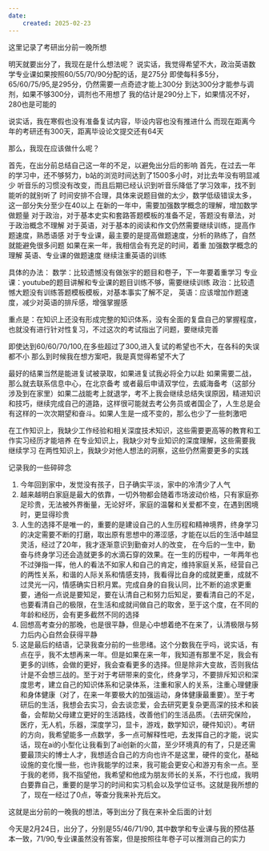 ```yaml
---
date:
    created: 2025-02-23
---
```


这里记录了考研出分前一晚所想

<!-- more -->

明天就要出分了，我现在是什么想法呢？
说实话，我觉得希望不大，政治英语数学专业课如果按照60/55/70/90分配的话，是275分
即使每科多5分，65/60/75/95,是295分，仍然需要一点奇迹才能上300分
到达300分才能参与调剂，如果不够300分，调剂也不用想了
我的估计是290分上下，如果情况不好，280也是可能的

说实话，我在寒假也没有准备复试内容，毕设内容也没有推进什么
而现在距离今年的考研还有300天，距离毕设论文提交还有64天

那么，我现在应该做什么呢？

首先，在出分前总结自己这一年的不足，以避免出分后的影响
首先，在过去一年的学习中，还不够努力，b站的浏览时间达到了1500多小时，对比去年没有明显减少
听音乐的习惯没有改变，而且后期已经认识到听音乐降低了学习效率，找不到能听的就别听了
时间安排不合理，具体来说题目做的太少，数学低级错误太多，这一部分失分至少在40以上
在新的一年中，需要加强数学概念的理解，增加数学做题量
对于政治，对于基本史实和套路答题模板的准备不足，答题没有章法，对于政治概念不理解
对于英语，对于基本的阅读和作文仍然需要继续训练，提高作题速度，熟悉语感
对于专业课，最主要的是提高做题速度，分析的熟练了，自然就能避免很多问题
如果在来一年，我相信会有充足的时间，着重
加强数学概念的理解
英语、专业课的做题速度
继续注重英语的训练

具体的办法：
数学：比较遗憾没有做张宇的题目和卷子，下一年要着重学习
专业课：youtube的题目讲解和专业课的题目训练不够，需要继续训练
政治：比较遗憾大题没有训练答题模板模板，对基本事实了解不足，
英语：应该增加作题速度，减少对英语的排斥感，增强掌握感

重点是：在知识上还没有形成完整的知识体系，没有全面的复盘自己的掌握程度，也就没有进行针对性复习，不过这次的考试指出了问题，要继续完善


即使达到60/60/70/100,在多些超过了300,进入复试的希望也不大，在各科的失误都不小
那么到时候我在想方案吧，我是真觉得希望不大了

最好的结果当然是能进复试被录取，如果进复试我必将全力以赴
如果需要二战，那么就去联系信息中心，在北京备考
或者最后申请双学位，去威海备考（这部分涉及到在家里）如果二战能考上就退学，考不上我会继续总结失误原因，精进知识和技巧，继续完成自己的道路，这样很可能就去考公务员或者国企了，人生总是会有这样的一次次期望和奋斗。如果人生是一成不变的，那么也少了一些刺激吧


在工作知识上，我缺少工作经验和相关深度技术知识，这些需要更高等的教育和工作实习经历才能培养
在专业知识上，我缺少对专业知识的深度理解，这些需要我继续学习
在两性知识上，我缺少对他人想法的洞察，这些仍然需要更多的实践

记录我的一些碎碎念

1. 今年回到家中，发觉没有孩子，日子确实平淡，家中的冷清少了人气
2. 越来越明白家庭是最大的依靠，一切外物都会随着市场波动价格，只有家庭弥足珍贵，无法被外界衡量，无论好坏，家庭的温馨和关爱都不变，在遇到困境时，更显得珍贵
3. 人生的选择不是唯一的，重要的是建设自己的人生历程和精神境界，终身学习的决定需要不断的打磨，取出原有思想中的滞涩感，才能在以后的生活中越显灵活，经过了20年，我才逐渐意识到勤奋对人的改变，
在今后的一生中，勤奋与终身学习还会造就更多的水滴石穿的效果。在一生的历程中，一年两年也不过弹指一挥，他人的看法不如家人和自己的肯定，维持家庭关系，经营自己的两性关系，和谐的人际关系和情感支持，我看得比自身的成就更重，成就不过灵光一闪，情感确实日积月累。完成自身的自我认同，比不断的追求更重要，通俗一点说是要知足，要在认清自己和努力后知足，要看清自己的不足，也要看清自己的极限，在生活和成就间做自己的取舍，至于这个度，在不同的年龄和经历，会有更多截然不同的选择
1. 回想高考查分的那晚，也是很平静，但是心中想着绝不在来了，认清极限与努力后内心自然会获得平静
2. 这是最后的结语，记录我查分前的一些思绪。这个分数我在乎吗，说实话，有点在乎，我不太想再来一年。但是如果在来一年，我知道有那里不足，我会有更多的训练，会做的更好，我会查看更多的选择。但是除非大变故，否则我估计是不会想三战的。至于对于考研带来的变化，终身学习，不要排斥知识和深度思考，建立自己的知识体系和记录体系，注重和家人的关系，注重心理健康和身体健康（对了，在来一年要极大的加强运动，身体健康最重要）。至于考研后的生活，我想会去实习，会去谈恋爱，会去研究更复杂更高深的技术和装备，会帮助父母建立更好的生活路线，改善他们的生活品质。（去研究保险，医疗，无人机，乐器，深度学习，显卡，游戏，数学知识，硬件知识）。考研的方向，我希望能多一点数学，多一点可解释性吧，去发挥自己的才能，说实话，现在ai的小型化让我看到了ai创新的火苗，至少环境真的有了，只是还需要最顶尖的博士人才，我想适合自己的方向也许不是这里，硬件的变化，基础设施的变化慢一些，也许我能学的过来，我可能会更安心和游刃有余一点。至于我的老师，我不指望他，我希望和他成为朋友师长的关系，不行也成，我明白要靠自己，重要的是学习的时间和实习机会以及学位证书。这就是我所想的了，现在一经过了0点，等查分我来补充后文。

这就是出分前的一晚我的想法，等到出分了我在来补全后面的计划

今天是2月24日，出分了，分别是55/46/71/90, 其中数学和专业课与我的预估基本一致，71/90,专业课虽然没有答案，但是按照往年卷子可以推测自己的实力
